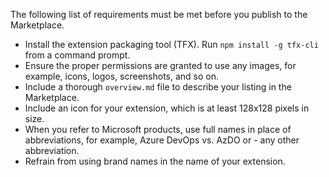The following list of requirements must be met before you publish to the Marketplace.

- Install the extension packaging tool (TFX). Run `npm install -g tfx-cli` from a command prompt.
- Ensure the proper permissions are granted to use any images, for example, icons, logos, screenshots, and so on.
- Include a thorough `overview.md` file to describe your listing in the Marketplace.
- Include an icon for your extension, which is at least 128x128 pixels in size.
- When you refer to Microsoft products, use full names in place of abbreviations, for example, Azure DevOps vs. AzDO or - any other abbreviation.
- Refrain from using brand names in the name of your extension.
